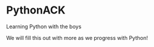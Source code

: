 # PythonACK
Learning Python with the boys

We will fill this out with more as we progress with Python!
